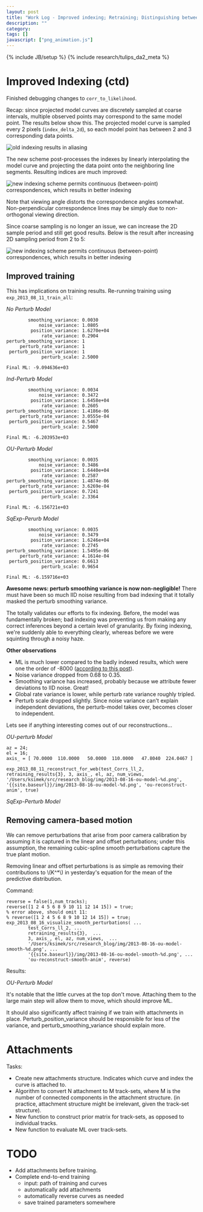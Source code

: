 ```yaml
---
layout: post
title: "Work Log - Improved indexing; Retraining; Distinguishing between camera and plant motion"
description: ""
category: 
tags: []
javascript: ["png_animation.js"]
---
```

{% include JB/setup %}
{% include research/tulips_da2_meta %}

Improved Indexing (ctd)
========================

Finished debugging changes to `corr_to_likelihood`.  

Recap: since projected model curves are discretely sampled at coarse intervals, multiple observed points may correspond to the same model point.  The results below show this. The projected model curve is sampled every 2 pixels (`index_delta_2d`), so each model point has between 2 and 3 corresponding data points.
    

![old indexing results in aliasing]({{site.baseurl}}/img/2013-08-16-bad-indexing.png)

The new scheme post-processes the indexes by linearly interpolating the model curve and projecting the data point onto the neighboring line segments.  Resulting indices are much improved:

![new indexing scheme permits continuous (between-point) correspondences, which results in better indexing]({{site.baseurl}}/img/2013-08-16-better-indexing.png)

Note that viewing angle distorts the correspondence angles somewhat.  Non-perpendicular correspondence lines may be simply due to non-orthogonal viewing direction.

Since coarse sampling is no longer an issue, we can increase the 2D sample period and still get good results.  Below is the result after increasing 2D sampling period from 2 to 5:

![new indexing scheme permits continuous (between-point) correspondences, which results in better indexing]({{site.baseurl}}/img/2013-08-16-better-indexing-in-spite.png)

Improved training
------------------

This has implications on training results.  Re-running training using `exp_2013_08_11_train_all`:
    
*No Perturb Model*

            smoothing_variance: 0.0030
                noise_variance: 1.0805
             position_variance: 1.6270e+04
                 rate_variance: 0.2904
    perturb_smoothing_variance: 1
         perturb_rate_variance: 1
     perturb_position_variance: 1
                 perturb_scale: 2.5000

    Final ML: -9.094636e+03

*Ind-Perturb Model*

            smoothing_variance: 0.0034
                noise_variance: 0.3472
             position_variance: 1.6458e+04
                 rate_variance: 0.2605
    perturb_smoothing_variance: 1.4186e-06
         perturb_rate_variance: 3.0555e-04
     perturb_position_variance: 0.5467
                 perturb_scale: 2.5000

    Final ML: -6.203953e+03

*OU-Perturb Model* 

            smoothing_variance: 0.0035
                noise_variance: 0.3486
             position_variance: 1.6440e+04
                 rate_variance: 0.2587
    perturb_smoothing_variance: 1.4874e-06
         perturb_rate_variance: 3.6269e-04
     perturb_position_variance: 0.7241
                 perturb_scale: 2.3364

    Final ML: -6.156721e+03

*SqExp-Perurb Model*

            smoothing_variance: 0.0035
                noise_variance: 0.3479
             position_variance: 1.6246e+04
                 rate_variance: 0.2745
    perturb_smoothing_variance: 1.5495e-06
         perturb_rate_variance: 4.1614e-04
     perturb_position_variance: 0.6613
                 perturb_scale: 0.9654

    Final ML: -6.159716e+03

**Awesome news:  perturb smoothing variance is now non-negligible!**  There must have been so much IID noise resulting from bad indexing that it totally masked the perturb smoothing variance.  

The totally validates our efforts to fix indexing.  Before, the model was fundamentally broken; bad indexing was preventing us from making any correct inferences beyond a certain level of granularity.  By fixing indexing, we're suddenly able to everything clearly, whereas before we were squinting through a noisy haze.

**Other observations**

* ML is much lower compared to the badly indexed results, which were one the order of -8000 ([according to this post]({{site.baseurl}}/2013/08/14/work-log/)).
* Noise variance dropped from 0.68 to 0.35.
* Smoothing variance has increased, probably because we attribute fewer deviations to IID noise.  Great!
* Global rate variance is lower, while perturb rate variance roughly tripled.
* Perturb scale dropped slightly.  Since noise variance can't explain independent deviations, the perturb-model takes over, becomes closer to independent.


Lets see if anything interesting comes out of our reconstructions...

*OU-perturb Model*

    az = 24;
    el = 16;
    axis_ = [ 70.0000  110.0000   50.0000  110.0000   47.8040  224.0467 ]
    
    exp_2013_08_11_reconstruct_for_web(test_Corrs_ll_2, retraining_results{3}, 3, axis_, el, az, num_views, '/Users/ksimek/src/research_blog/img/2013-08-16-ou-model-%d.png', '{{site.baseurl}}/img/2013-08-16-ou-model-%d.png', 'ou-reconstruct-anim', true)

<script>
$(function(){
    var urls = [
        "{{site.baseurl}}/img/2013-08-16-ou-model-1.png",
        "{{site.baseurl}}/img/2013-08-16-ou-model-2.png",
        "{{site.baseurl}}/img/2013-08-16-ou-model-3.png",
        "{{site.baseurl}}/img/2013-08-16-ou-model-4.png",
        "{{site.baseurl}}/img/2013-08-16-ou-model-5.png",
        "{{site.baseurl}}/img/2013-08-16-ou-model-6.png",
        "{{site.baseurl}}/img/2013-08-16-ou-model-7.png",
        "{{site.baseurl}}/img/2013-08-16-ou-model-8.png",
        "{{site.baseurl}}/img/2013-08-16-ou-model-9.png"
        ]

    construct_animation($("#ou-reconstruct-anim"), urls);
});
</script>
<div id="ou-reconstruct-anim" style="width:137px"> </div>

*SqExp-Perturb Model*

<script>
$(function(){
    var urls = [
        "{{site.baseurl}}/img/2013-08-16-sqexp-model-1.png",
        "{{site.baseurl}}/img/2013-08-16-sqexp-model-2.png",
        "{{site.baseurl}}/img/2013-08-16-sqexp-model-3.png",
        "{{site.baseurl}}/img/2013-08-16-sqexp-model-4.png",
        "{{site.baseurl}}/img/2013-08-16-sqexp-model-5.png",
        "{{site.baseurl}}/img/2013-08-16-sqexp-model-6.png",
        "{{site.baseurl}}/img/2013-08-16-sqexp-model-7.png",
        "{{site.baseurl}}/img/2013-08-16-sqexp-model-8.png",
        "{{site.baseurl}}/img/2013-08-16-sqexp-model-9.png"
        ]

    construct_animation($("#sqexp-reconstruct-anim"), urls);
});
</script>
<div id="sqexp-reconstruct-anim" style="width:136px"> </div>

Removing camera-based motion
------------------------------

We can remove perturbations that arise from poor camera calibration by assuming it is captured in the linear and offset perturbations; under this assumption, the remaining cubic-spline smooth perturbations capture the true plant motion.

<div>Removing linear and offset perturbations is as simple as removing their contributions to \(K^*\) in yesterday's equation for the mean of the predictive distribution.</div>

Command:
    
    reverse = false(1,num_tracks);
    reverse([1 2 4 5 6 8 9 10 11 12 14 15]) = true;
    % error above, should omit 11:
    % reverse([1 2 4 5 6 8 9 10 12 14 15]) = true;
    exp_2013_08_16_visualize_smooth_perturbations( ...
            test_Corrs_ll_2, ...
            retraining_results{3},  ...
            3, axis_, el, az, num_views,  ...
            '/Users/ksimek/src/research_blog/img/2013-08-16-ou-model-smooth-%d.png', ...
            '{{site.baseurl}}/img/2013-08-16-ou-model-smooth-%d.png', ...
            'ou-reconstruct-smooth-anim', reverse)

Results:

<a id="removing-camera-perturbation"></a>
*OU-Perturb Model*


<script>
$(function(){
    var urls = [
        "{{site.baseurl}}/img/2013-08-16-ou-model-smooth-1.png",
        "{{site.baseurl}}/img/2013-08-16-ou-model-smooth-2.png",
        "{{site.baseurl}}/img/2013-08-16-ou-model-smooth-3.png",
        "{{site.baseurl}}/img/2013-08-16-ou-model-smooth-4.png",
        "{{site.baseurl}}/img/2013-08-16-ou-model-smooth-5.png",
        "{{site.baseurl}}/img/2013-08-16-ou-model-smooth-6.png",
        "{{site.baseurl}}/img/2013-08-16-ou-model-smooth-7.png",
        "{{site.baseurl}}/img/2013-08-16-ou-model-smooth-8.png",
        "{{site.baseurl}}/img/2013-08-16-ou-model-smooth-9.png"
        ]

    construct_animation($("#ou-reconstruct-smooth-anim"), urls);
});
</script>
<div id="ou-reconstruct-smooth-anim" style="width:250px"> </div>

It's notable that the little curves at the top don't move.  Attaching them to the large main step will allow them to move, which should improve ML.  

It should also significantly affect training if we train with attachments in place.  Perturb_position_variance should be responsible for less of the variance, and perturb_smoothing_variance should explain more.

Attachments
==============

Tasks:

* Create new attachments structure.  Indicates which curve and index the curve is attached to.
* Algorithm to convert N attachment to M track-sets, where M is the number of connected components in the attachment structure.  (in practice, attachment structure might be irrelevant, given the track-set structure).
* New function to construct prior matrix for track-sets, as opposed to individual tracks.
* New function to evaluate ML over track-sets.

TODO
==========
* Add attachments before training.
* Complete end-to-end training
    * input: path of training and curves
    * automatically add attachments
    * automatically reverse curves as needed
   * save trained parameters somewhere
